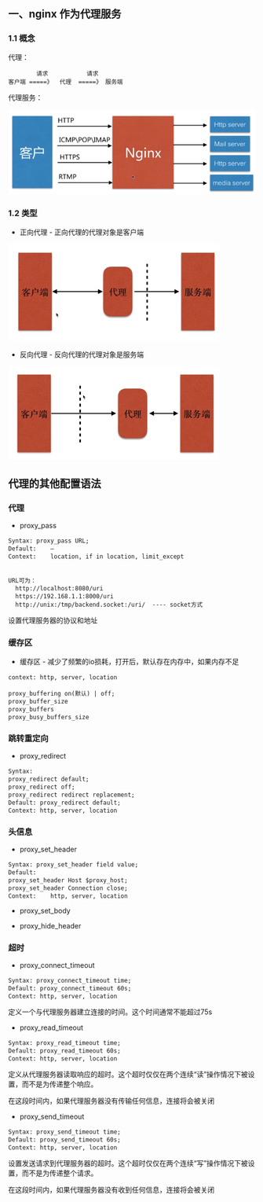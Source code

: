 ## 一、nginx 作为代理服务

### 1.1 概念

代理：

```
        请求           请求
客户端 =====》  代理  =====》 服务端

```

代理服务：

![nginx-01](/doc/imgs/nginx/nginx-01.png)

### 1.2 类型

* 正向代理 - 正向代理的代理对象是客户端

![nginx-02](/doc/imgs/nginx/nginx-02.png)

* 反向代理 - 反向代理的代理对象是服务端

![nginx-03](/doc/imgs/nginx/nginx-03.png)





## 代理的其他配置语法

### 代理

* proxy_pass

```
Syntax:	proxy_pass URL;
Default:	—
Context:	location, if in location, limit_except


URL可为：
  http://localhost:8080/uri 
  https://192.168.1.1:8000/uri
  http://unix:/tmp/backend.socket:/uri/  ---- socket方式
```

设置代理服务器的协议和地址

### 缓存区

* 缓存区 - 减少了频繁的io损耗，打开后，默认存在内存中，如果内存不足

```
context: http, server, location

proxy_buffering on(默认) | off;
proxy_buffer_size
proxy_buffers
proxy_busy_buffers_size
```

### 跳转重定向

* proxy_redirect

```
Syntax:	
proxy_redirect default;
proxy_redirect off;
proxy_redirect redirect replacement;
Default: proxy_redirect default;
Context: http, server, location
```

### 头信息

* proxy_set_header

```
Syntax:	proxy_set_header field value;
Default:	
proxy_set_header Host $proxy_host;
proxy_set_header Connection close;
Context:	http, server, location
```

* proxy_set_body

* proxy_hide_header


### 超时

* proxy_connect_timeout

```
Syntax:	proxy_connect_timeout time;
Default: proxy_connect_timeout 60s;
Context: http, server, location
```

定义一个与代理服务器建立连接的时间。这个时间通常不能超过75s

* proxy_read_timeout

```
Syntax:	proxy_read_timeout time;
Default: proxy_read_timeout 60s;
Context: http, server, location
```

定义从代理服务器读取响应的超时。这个超时仅仅在两个连续“读”操作情况下被设置，而不是为传递整个响应。

在这段时间内，如果代理服务器没有传输任何信息，连接将会被关闭

* proxy_send_timeout

```
Syntax:	proxy_send_timeout time;
Default: proxy_send_timeout 60s;
Context: http, server, location
```

设置发送请求到代理服务器的超时。这个超时仅仅在两个连续“写”操作情况下被设置，而不是为传递整个请求。

在这段时间内，如果代理服务器没有收到任何信息，连接将会被关闭

